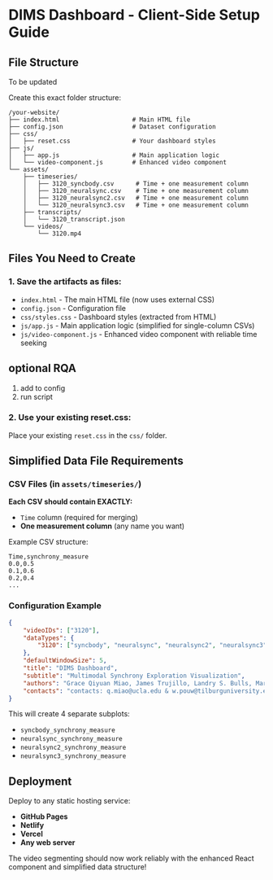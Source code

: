 # DIMS Dashboard - Client-Side Setup Guide

## File Structure

To be updated

Create this exact folder structure:

```
/your-website/
├── index.html                    # Main HTML file
├── config.json                   # Dataset configuration  
├── css/
│   ├── reset.css                 # Your dashboard styles
├── js/
│   ├── app.js                    # Main application logic
│   └── video-component.js        # Enhanced video component
└── assets/
    ├── timeseries/
    │   ├── 3120_syncbody.csv      # Time + one measurement column
    │   ├── 3120_neuralsync.csv    # Time + one measurement column
    │   ├── 3120_neuralsync2.csv   # Time + one measurement column
    │   └── 3120_neuralsync3.csv   # Time + one measurement column
    ├── transcripts/
    │   └── 3120_transcript.json
    └── videos/
        └── 3120.mp4
```

## Files You Need to Create

### 1. Save the artifacts as files:
- `index.html` - The main HTML file (now uses external CSS)
- `config.json` - Configuration file
- `css/styles.css` - Dashboard styles (extracted from HTML)
- `js/app.js` - Main application logic (simplified for single-column CSVs)
- `js/video-component.js` - Enhanced video component with reliable time seeking

## optional RQA 
1. add to config
2. run script


### 2. Use your existing reset.css:
Place your existing `reset.css` in the `css/` folder.

## Simplified Data File Requirements

### CSV Files (in `assets/timeseries/`)
**Each CSV should contain EXACTLY:**
- `Time` column (required for merging)
- **One measurement column** (any name you want)

Example CSV structure:
```csv
Time,synchrony_measure
0.0,0.5
0.1,0.6
0.2,0.4
...
```

### Configuration Example
```json
{
    "videoIDs": ["3120"],
    "dataTypes": {
        "3120": ["syncbody", "neuralsync", "neuralsync2", "neuralsync3"]
    },
    "defaultWindowSize": 5,
    "title": "DIMS Dashboard",
    "subtitle": "Multimodal Synchrony Exploration Visualization",
    "authors": "Grace Qiyuan Miao, James Trujillo, Landry S. Bulls, Mark A. Thornton, Rick Dale, Wim Pouw",
    "contacts": "contacts: q.miao@ucla.edu & w.pouw@tilburguniversity.edu"
}
```

This will create 4 separate subplots:
- `syncbody_synchrony_measure`
- `neuralsync_synchrony_measure`  
- `neuralsync2_synchrony_measure`
- `neuralsync3_synchrony_measure`

## Deployment

Deploy to any static hosting service:
- **GitHub Pages**
- **Netlify** 
- **Vercel**
- **Any web server**

The video segmenting should now work reliably with the enhanced React component and simplified data structure!